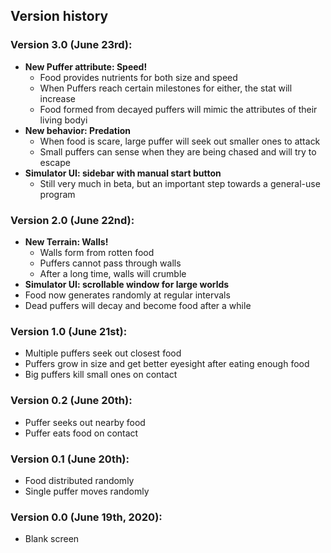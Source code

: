 ## Version history

### Version 3.0 (June 23rd):
  - **New Puffer attribute: Speed!**
    - Food provides nutrients for both size and speed
    - When Puffers reach certain milestones for either, the stat will increase
    - Food formed from decayed puffers will mimic the attributes of their living bodyi
  - **New behavior: Predation**
    - When food is scare, large puffer will seek out smaller ones to attack
    - Small puffers can sense when they are being chased and will try to escape
  - **Simulator UI: sidebar with manual start button**
    - Still very much in beta, but an important step towards a general-use program

### Version 2.0 (June 22nd):
  - **New Terrain: Walls!**
    - Walls form from rotten food
    - Puffers cannot pass through walls
    - After a long time, walls will crumble
  - **Simulator UI: scrollable window for large worlds**
  - Food now generates randomly at regular intervals
  - Dead puffers will decay and become food after a while

### Version 1.0 (June 21st):
  - Multiple puffers seek out closest food
  - Puffers grow in size and get better eyesight after eating enough food
  - Big puffers kill small ones on contact

### Version 0.2 (June 20th):
  - Puffer seeks out nearby food
  - Puffer eats food on contact

### Version 0.1 (June 20th):
  - Food distributed randomly
  - Single puffer moves randomly

### Version 0.0 (June 19th, 2020):
  - Blank screen
